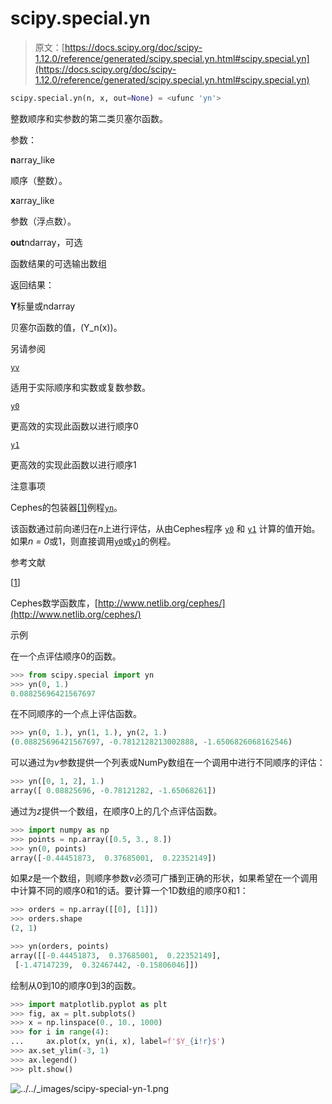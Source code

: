 # scipy.special.yn

> 原文：[https://docs.scipy.org/doc/scipy-1.12.0/reference/generated/scipy.special.yn.html#scipy.special.yn](https://docs.scipy.org/doc/scipy-1.12.0/reference/generated/scipy.special.yn.html#scipy.special.yn)

```py
scipy.special.yn(n, x, out=None) = <ufunc 'yn'>
```

整数顺序和实参数的第二类贝塞尔函数。

参数：

**n**array_like

顺序（整数）。

**x**array_like

参数（浮点数）。

**out**ndarray，可选

函数结果的可选输出数组

返回结果：

**Y**标量或ndarray

贝塞尔函数的值，\(Y_n(x)\)。

另请参阅

[`yv`](scipy.special.yv.html#scipy.special.yv "scipy.special.yv")

适用于实际顺序和实数或复数参数。

[`y0`](scipy.special.y0.html#scipy.special.y0 "scipy.special.y0")

更高效的实现此函数以进行顺序0

[`y1`](scipy.special.y1.html#scipy.special.y1 "scipy.special.y1")

更高效的实现此函数以进行顺序1

注意事项

Cephes的包装器[[1]](#r4599b7086da2-1)例程[`yn`](#scipy.special.yn "scipy.special.yn")。

该函数通过前向递归在*n*上进行评估，从由Cephes程序 [`y0`](scipy.special.y0.html#scipy.special.y0 "scipy.special.y0") 和 [`y1`](scipy.special.y1.html#scipy.special.y1 "scipy.special.y1") 计算的值开始。如果*n = 0*或1，则直接调用[`y0`](scipy.special.y0.html#scipy.special.y0 "scipy.special.y0")或[`y1`](scipy.special.y1.html#scipy.special.y1 "scipy.special.y1")的例程。

参考文献

[[1](#id1)]

Cephes数学函数库，[http://www.netlib.org/cephes/](http://www.netlib.org/cephes/)

示例

在一个点评估顺序0的函数。

```py
>>> from scipy.special import yn
>>> yn(0, 1.)
0.08825696421567697 
```

在不同顺序的一个点上评估函数。

```py
>>> yn(0, 1.), yn(1, 1.), yn(2, 1.)
(0.08825696421567697, -0.7812128213002888, -1.6506826068162546) 
```

可以通过为*v*参数提供一个列表或NumPy数组在一个调用中进行不同顺序的评估：

```py
>>> yn([0, 1, 2], 1.)
array([ 0.08825696, -0.78121282, -1.65068261]) 
```

通过为*z*提供一个数组，在顺序0上的几个点评估函数。

```py
>>> import numpy as np
>>> points = np.array([0.5, 3., 8.])
>>> yn(0, points)
array([-0.44451873,  0.37685001,  0.22352149]) 
```

如果*z*是一个数组，则顺序参数*v*必须可广播到正确的形状，如果希望在一个调用中计算不同的顺序0和1的话。要计算一个1D数组的顺序0和1：

```py
>>> orders = np.array([[0], [1]])
>>> orders.shape
(2, 1) 
```

```py
>>> yn(orders, points)
array([[-0.44451873,  0.37685001,  0.22352149],
 [-1.47147239,  0.32467442, -0.15806046]]) 
```

绘制从0到10的顺序0到3的函数。

```py
>>> import matplotlib.pyplot as plt
>>> fig, ax = plt.subplots()
>>> x = np.linspace(0., 10., 1000)
>>> for i in range(4):
...     ax.plot(x, yn(i, x), label=f'$Y_{i!r}$')
>>> ax.set_ylim(-3, 1)
>>> ax.legend()
>>> plt.show() 
```

![../../_images/scipy-special-yn-1.png](../Images/ba047d67d4cb07cd487af243398eff46.png)
